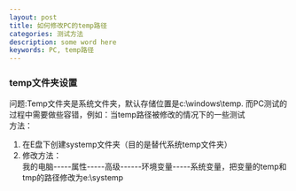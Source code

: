 ```yaml
---
layout: post
title: 如何修改PC的temp路径
categories: 测试方法
description: some word here
keywords: PC, temp路径
---
```


### temp文件夹设置
问题:Temp文件夹是系统文件夹，默认存储位置是c:\windows\temp. 而PC测试的过程中需要做些容错，例如：当temp路径被修改的情况下的一些测试  
方法：
	

1. 在E盘下创建systemp文件夹（目的是替代系统temp文件夹）
2. 修改方法：   
我的电脑-----属性-----高级------环境变量-----系统变量，把变量的temp和tmp的路径修改为e:\systemp
